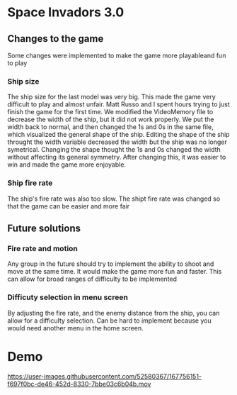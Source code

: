 # Space Invadors 3.0

## Changes to the game
Some changes were implemented to make the game more playableand fun to play

### Ship size
The ship size for the last model was very big. This made the game very difficult to play and almost unfair. Matt Russo and I spent hours trying to just finish the game for the first time.
We modified the VideoMemory file to decrease the width of the ship, but it did not work properly. We put the width back to normal, and then changed the 1s and 0s in the same file, which visualized the general shape of the ship. Editing the shape of the ship throught the width variable decreased the width but the ship was no longer symetrical. Changing the shape thought the 1s and 0s changed the width without affecting its general symmetry. 
After changing this, it was easier to win and made the game more enjoyable. 

### Ship fire rate

The ship's fire rate was also too slow. The shipt fire rate was changed so that the game can be easier and more fair

## Future solutions

### Fire rate and motion

Any group in the future should try to implement the ability to shoot and move at the same time. It would make the game more fun and faster. This can allow for broad ranges of difficulty to be implemented

### Difficuty selection in menu screen

By adjusting the fire rate, and the enemy distance from  the ship, you can allow for a difficulty selection. Can be hard to implement because you would need another menu in the home screen. 

# Demo
https://user-images.githubusercontent.com/52580367/167756151-f697f0bc-de46-452d-8330-7bbe03c6b04b.mov


